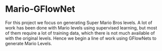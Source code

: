 # Mario-GFlowNet
For this project we focus on generating Super Mario Bros levels. A lot of work has been done with Mario levels using supervised learning, but most of them require a lot of training data, which there is not much available of with the original levels. Hence we begin a line of work using GFlowNets to generate Mario Levels.
